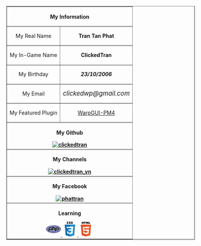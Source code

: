 
<!--
**Clickedtran/ClickedTran** is a ✨ _special_ ✨ repository because its `README.md` (this file) appears on your GitHub profile.

Here are some ideas to get you started:

- 🔭 I’m currently working on ...
- 🌱 I’m currently learning ...
- 👯 I’m looking to collaborate on ...
- 🤔 I’m looking for help with ...
- 💬 Ask me about ...
- 📫 How to reach me: ...
- 😄 Pronouns: ...
- ⚡ Fun fact: ...
-->
<table border="1" width="370px" height="auto">
<tr>
<th colspan="2"><p>My Information</p></th>
</tr>
<tr>
<td align="center">
<p>My Real Name</p>
</td>
<td align="center">
<p><b>Tran Tan Phat</b></p>
</td>
</tr>
<tr>
<td align="center">
<p>My In-Game Name</p>
</td>
<td align="center">
<p><b>ClickedTran<b></p>
</td>
<tr>
<td align="center">
<p>My Birthday</p>
</td>
<td align="center">
<p><i><b>23/10/2006</b></i></p>
</td>
</tr>
<tr>
<td align="center">
<p>My Email</p>
</td>
<td>
<big><i>clickedwp@gmail.com</i></big>
<tr>
<td align="center">
<p>My Featured Plugin</p>
</td>
<td align="center">
<a href="https://github.com/Clickedtran/WarpGUI-PM4/archive/refs/heads/Master.zip">WarpGUI-PM4</a>
</td>
</tr>
<tr>
<th align="center" colspan="2">
<p>My Github</p>
<a href="https://github.com/Clickedtran target="blank"><img align="center" src="https://raw.githubusercontent.com/rahuldkjain/github-profile-readme-generator/master/src/images/icons/Social/github.svg" alt="clickedtran" height="30" width="40" /></a>
</td>
<tr>
<th align="center" colspan="2">
<p><b>My Channels</b></p>
<a href="https://www.youtube.com/@clickedtran" target="blank"><img align="center" src="https://raw.githubusercontent.com/rahuldkjain/github-profile-readme-generator/master/src/images/icons/Social/youtube.svg" alt="clickedtran_vn" height="30" width="40" /></a>
</th>
</tr>
<tr>
<th align="center" colspan="2">
<p><b>My Facebook</b></p>
<a href="https://www.facebook.com/clicked.tran.01" target="blank"><img align="center" src="https://raw.githubusercontent.com/rahuldkjain/github-profile-readme-generator/master/src/images/icons/Social/facebook.svg" alt="phattran" height="30" width="40" /></a>
</th>
</tr>
<tr>
<th align="center" colspan="2">
<p>Learning</p>
<a href="https://www.php.net" target="_blank" rel="noreferrer"> <img src="https://raw.githubusercontent.com/devicons/devicon/master/icons/php/php-original.svg" alt="php" width="40" height="40"/> </a>
<a href="https://www.w3schools.com/css/" target="_blank" rel="noreferrer"> <img src="https://raw.githubusercontent.com/devicons/devicon/master/icons/css3/css3-original-wordmark.svg" alt="css3" width="40" height="40"/> </a> <a href="https://www.w3.org/html/" target="_blank" rel="noreferrer"> <img src="https://raw.githubusercontent.com/devicons/devicon/master/icons/html5/html5-original-wordmark.svg" alt="html5" width="40" height="40"/> </a>
</th>
</tr>
</tr>
</table>
